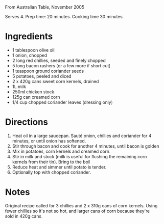 From Australian Table, November 2005

Serves 4. Prep time: 20 minutes. Cooking time 30 minutes.

# Ingredients

* 1 tablespoon olive oil
* 1 onion, chopped
* 2 long red chillies, seeded and finely chopped
* 5 long bacon rashers (or a few more if short cut)
* 1 teaspoon ground coriander seeds
* 5 potatoes, peeled and diced
* 2 x 420g cans sweet corn kernels, drained
* 1L milk
* 250ml chicken stock
* 125g can creamed corn
* 1/4 cup chopped coriander leaves (dressing only)

# Directions

1. Heat oil in a large saucepan. Sauté onion, chillies and coriander for 4 minutes, or until onion has softened.
2. Stir through bacon and cook for another 4 minutes, until bacon is golden
3. Mix in potatoes, corn kernels and creamed corn.
4. Stir in milk and stock (milk is useful for flushing the remaining corn kernels from their tin). Bring to the boil
4. Reduce heat and simmer until potato is tender.
5. Optionally top with chopped coriander.


# Notes

Original recipe called for 3 chillies and 2 x 310g cans of corn kernels. Using fewer chillies so it's not so hot, and larger cans of corn because they're sold in 420g cans.

